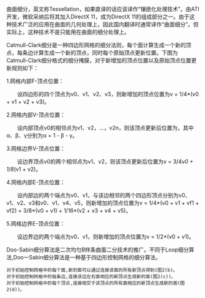 
曲面细分，英文称Tessellation，如果直译的话应该译作“镶嵌化处理技术”。由ATI开发，微软采纳后将其加入DirectX 11，成为DirectX 11的组成部分之一。由于这种技术广泛的应用在曲面的几何处理上，因此国内翻译时通常译作“曲面细分”。但实际上，这种技术不是只能用在曲面的细分处理上。

Catmull-Clark细分是一种四边形网格的细分法则，每个面计算生成一个新的顶点，每条边计算生成一个新的顶点，同时每个原始顶点更新位置。下图为Catmull-Clark细分格式的细分掩膜，对于新增加的顶点位置以及原始顶点位置更新规则如下：

1.网格内部F-顶点位置：

　　设四边形的四个顶点为v0、v1、v2、v3，则新增加的顶点位置为v = 1/4*(v0 + v1 + v2 + v3)。

2.网格内部V-顶点位置：

　　设内部顶点v0的相邻点为v1、v2，…，v2n，则该顶点更新后位置为，其中α、β、γ分别为α = 1 - β - γ。

3.网格边界V-顶点位置：

　　设边界顶点v0的两个相邻点为v1、v2，则该顶点更新后位置为v = 3/4*v0 + 1/8*(v1 + v2)。

4.网格内部E-顶点位置：

　　设内部边的两个端点为v0、v1，与该边相邻的两个四边形顶点分别为v0、v1、v2、v3和v0、v1、v4、v5，则新增加的顶点位置为v = 1/4*(v0 + v1 + vf1 + vf2) = 3/8*(v0 + v1) + 1/16*(v2 + v3 + v4 + v5)。

5.网格边界E-顶点位置：

　　设边界边的两个端点为v0、v1，则新增加的顶点位置为v = 1/2*(v0 + v1)。
  
  Doo-Sabin细分算法是二次均匀B样条曲面二分技术的推广。不同于Loop细分算法,Doo一Sabin细分算法是一种基于四边形控制网格的细分算法。

    对于初始控制网格中的每个面,新的面可以通过连接该面的所有新顶点得到(图2(b)。
    对于初始控制网格中的每条边,连接该边左右面相应的新顶点生成新的面(图2(c))。
    对于初始控制网格中的每个顶点,连接相交于该顶点的所有面相应的新顶点生成新的面(图2(d))。

